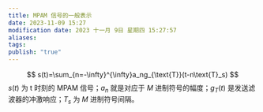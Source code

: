 ```yaml
---
title: MPAM 信号的一般表示
date: 2023-11-09 15:27
modification date: 2023 十一月 9日 星期四 15:27:57
aliases: 
tags: 
publish: "true"
---
```


$$
s(t)=\sum_{n=-\infty}^{\infty}a_ng_{\text{T}}(t-n\text{T}_s)
$$
 $s(t)$ 为 t 时刻的 MPAM 信号；$a_n$ 就是对应于 $M$ 进制符号的幅度；$g_{T}(t)$ 是发送滤波器的冲激响应；$T_{s}$ 为 $M$ 进制符号间隔。
 